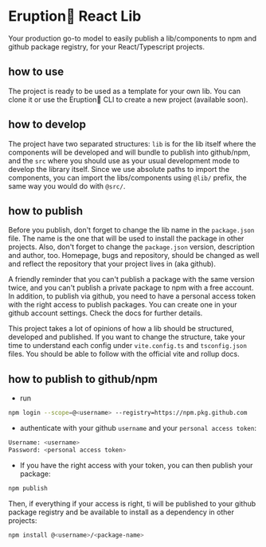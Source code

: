 # Eruption🌋 React Lib

Your production go-to model to easily publish a lib/components to npm and github package registry, for your React/Typescript projects.

## how to use

The project is ready to be used as a template for your own lib. You can clone it or use the Eruption🌋 CLI to create a new project (available soon).

## how to develop

The project have two separated structures: `lib` is for the lib itself where the components will be developed and will bundle to publish into github/npm, and the `src` where you should use as your usual development mode to develop the library itself. Since we use absolute paths to import the components, you can import the libs/components using `@lib/` prefix, the same way you would do with `@src/`.

## how to publish

Before you publish, don't forget to change the lib name in the `package.json` file. The name is the one that will be used to install the package in other projects. Also, don't forget to change the `package.json` version, description and author, too. Homepage, bugs and repository, should be changed as well and reflect the repository that your project lives in (aka github).

A friendly reminder that you can't publish a package with the same version twice, and you can't publish a private package to npm with a free account. In addition, to publish via github, you need to have a personal access token with the right access to publish packages. You can create one in your github account settings. Check the docs for further details.

This project takes a lot of opinions of how a lib should be structured, developed and published. If you want to change the structure, take your time to understand each config under `vite.config.ts` and `tsconfig.json` files. You should be able to follow with the official vite and rollup docs.

## how to publish to github/npm

- run

```bash
npm login --scope=@<username> --registry=https://npm.pkg.github.com
```

- authenticate with your github `username` and your `personal access token`:

```bash
Username: <username>
Password: <personal access token>
```

- If you have the right access with your token, you can then publish your package:

```bash
npm publish
```

Then, if everything if your access is right, ti will be published to your github package registry and be available to install as a dependency in other projects:

```bash
npm install @<username>/<package-name>
```

